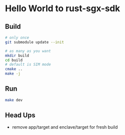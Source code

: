 # Hello World to rust-sgx-sdk

## Build 

```bash
# only once
git submodule update --init 

# as many as you want
mkdir build 
cd build
# default is SIM mode
cmake ..
make -j
```

## Run

```bash
make dev
```

## Head Ups
- remove app/target and enclave/target for fresh build